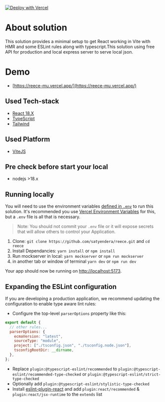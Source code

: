 [![Deploy with Vercel](https://vercel.com/button)](https://vercel.com/new/clone?repository-url=https://github.com/satyendera/reece&demo-url=https://vercel.com/satyendera/reece)

# About solution

This solution provides a minimal setup to get React working in Vite with HMR and some ESLint rules along with typescript.This solution using free API for production and local express server to serve local json.

# Demo

- [https://reece-mu.vercel.app/](https://reece-mu.vercel.app/)

## Used Tech-stack

- [React 18.X](https://react.dev/)
- [TypeScript](https://www.typescriptlang.org/)
- [Tailwind](https://tailwindcss.com/)

## Used Platform

- [ViteJS](https://vitejs.dev/)

## Pre check before start your local

- nodejs >18.x

## Running locally

You will need to use the environment variables [defined in `.env`](.env) to run this solution. It's recommended you use [Vercel Environment Variables](https://vercel.com/docs/concepts/projects/environment-variables) for this, but a `.env` file is all that is necessary.

> Note: You should not commit your `.env` file or it will expose secrets that will allow others to control your Application.

1. Clone: `git clone https://github.com/satyendera/reece.git` and `cd reece`
2. Install Dependancies: `yarn install` or `npm install`
3. Run mockserver in local: `yarn mockserver` or `npm run mockserver`
4. in another tab or window of terminal `yarn dev` or `npm run dev`

Your app should now be running on [http://localhost:5173](http://localhost:5173/).

## Expanding the ESLint configuration

If you are developing a production application, we recommend updating the configuration to enable type aware lint rules:

- Configure the top-level `parserOptions` property like this:

```js
export default {
  // other rules...
  parserOptions: {
    ecmaVersion: "latest",
    sourceType: "module",
    project: ["./tsconfig.json", "./tsconfig.node.json"],
    tsconfigRootDir: __dirname,
  },
};
```

- Replace `plugin:@typescript-eslint/recommended` to `plugin:@typescript-eslint/recommended-type-checked` or `plugin:@typescript-eslint/strict-type-checked`
- Optionally add `plugin:@typescript-eslint/stylistic-type-checked`
- Install [eslint-plugin-react](https://github.com/jsx-eslint/eslint-plugin-react) and add `plugin:react/recommended` & `plugin:react/jsx-runtime` to the `extends` list
